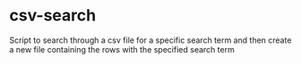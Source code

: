# csv-search
Script to search through a csv file for a specific search term and then create a new file containing the rows with the specified search term
